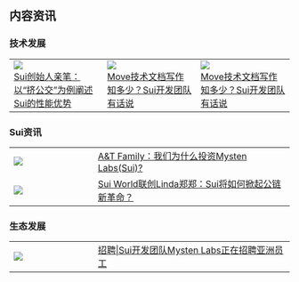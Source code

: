 ## 内容资讯

### 技术发展

<table>
    <tr>
        <td width = 33% valign="top">
            <div height = 70% valign="top">
                <a href="https://mp.weixin.qq.com/s/6sJk_vuwONLEYlkOvvueeg">
                <image src="./images/articals/artical2.jpeg" />
                </a>
            </div>
            <div height = 30% valign="top">
                <a href="https://mp.weixin.qq.com/s/6sJk_vuwONLEYlkOvvueeg">Sui创始人亲笔：以“挤公交”为例阐述Sui的性能优势</a>
            </div>
        </td>
        <td width = 33% valign="top">
            <div height = 70% >
                <a href="https://medium.com/@SuiWorld/move%E6%8A%80%E6%9C%AF%E6%96%87%E6%A1%A3%E5%86%99%E4%BD%9C%E7%9F%A5%E5%A4%9A%E5%B0%91-sui%E5%BC%80%E5%8F%91%E5%9B%A2%E9%98%9F%E6%9C%89%E8%AF%9D%E8%AF%B4-7f7221ea4431">
                <image src="./images/articals/artical1.png" />
                </a>
            </div>
            <div height = 30% valign="top">
                <a href="https://medium.com/@SuiWorld/move%E6%8A%80%E6%9C%AF%E6%96%87%E6%A1%A3%E5%86%99%E4%BD%9C%E7%9F%A5%E5%A4%9A%E5%B0%91-sui%E5%BC%80%E5%8F%91%E5%9B%A2%E9%98%9F%E6%9C%89%E8%AF%9D%E8%AF%B4-7f7221ea4431">Move技术文档写作知多少？Sui开发团队有话说</a>
            </div>
        </td>
        <td width = 33% valign="top">
            <div height = 70% valign="top">
                <a href="https://mp.weixin.qq.com/s/POXbUCTSM9jKnzv0oggRpw">
                <image src="./images/articals/artical3.png" />
                </a>
            </div>
            <div height = 30% valign="top">
                <a href="https://mp.weixin.qq.com/s/POXbUCTSM9jKnzv0oggRpw">Move技术文档写作知多少？Sui开发团队有话说</a>
            </div>
        </td>
    </tr>
</table>

### Sui资讯

<table>
    <tr>
        <td width = 30% valign="left">
            <a href="https://mp.weixin.qq.com/s/cHk3tL2_o43HcOY3M18wzA">
                <image src="./images/articals/artical4.png" />
            </a>
        </td>
        <td width = 70% valign="top">
            <a href="https://mp.weixin.qq.com/s/cHk3tL2_o43HcOY3M18wzA">
                A&T Family：我们为什么投资Mysten Labs(Sui)?
            </a>
        </td>
    </tr>
    <tr>
        <td width = 30% valign="left">
            <a href="https://mp.weixin.qq.com/s/E_i_LbXJsD2k8ny3HiYT5g">
                <image src="./images/articals/artical5.png" />
            </a>
        </td>
        <td width = 70% valign="top">
            <a href="https://mp.weixin.qq.com/s/E_i_LbXJsD2k8ny3HiYT5g">
                Sui World联创Linda郑郑：Sui将如何掀起公链新革命？
            </a>
        </td>
    </tr>
</table>

### 生态发展

<table>
    <tr>
        <td width = 30% valign="left">
            <a href="https://medium.com/@SuiWorld/%E6%8B%9B%E8%81%98-sui%E5%BC%80%E5%8F%91%E5%9B%A2%E9%98%9Fmysten-labs%E6%AD%A3%E5%9C%A8%E6%8B%9B%E8%81%98%E4%BA%9A%E6%B4%B2%E5%91%98%E5%B7%A5-2909331eebfe">
                <image src="./images/articals/artical6.png" />
            </a>
        </td>
        <td width = 70% valign="top">
            <a href="https://medium.com/@SuiWorld/%E6%8B%9B%E8%81%98-sui%E5%BC%80%E5%8F%91%E5%9B%A2%E9%98%9Fmysten-labs%E6%AD%A3%E5%9C%A8%E6%8B%9B%E8%81%98%E4%BA%9A%E6%B4%B2%E5%91%98%E5%B7%A5-2909331eebfe">
                招聘|Sui开发团队Mysten Labs正在招聘亚洲员工
            </a>
        </td>
    </tr>
</table>